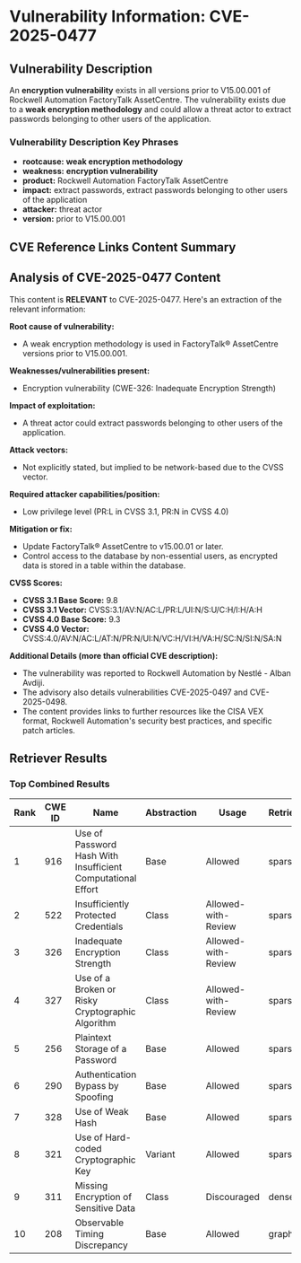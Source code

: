 # Vulnerability Information: CVE-2025-0477

## Vulnerability Description
An **encryption vulnerability** exists in all versions prior to V15.00.001 of Rockwell Automation FactoryTalk AssetCentre. The vulnerability exists due to a **weak encryption methodology** and could allow a threat actor to extract passwords belonging to other users of the application.

### Vulnerability Description Key Phrases
- **rootcause:** **weak encryption methodology**
- **weakness:** **encryption vulnerability**
- **product:** Rockwell Automation FactoryTalk AssetCentre
- **impact:** extract passwords, extract passwords belonging to other users of the application
- **attacker:** threat actor
- **version:** prior to V15.00.001

## CVE Reference Links Content Summary
## Analysis of CVE-2025-0477 Content

This content is **RELEVANT** to CVE-2025-0477. Here's an extraction of the relevant information:

**Root cause of vulnerability:**

*   A weak encryption methodology is used in FactoryTalk® AssetCentre versions prior to V15.00.001.

**Weaknesses/vulnerabilities present:**

*   Encryption vulnerability (CWE-326: Inadequate Encryption Strength)

**Impact of exploitation:**

*   A threat actor could extract passwords belonging to other users of the application.

**Attack vectors:**

*   Not explicitly stated, but implied to be network-based due to the CVSS vector.

**Required attacker capabilities/position:**

*   Low privilege level (PR:L in CVSS 3.1, PR:N in CVSS 4.0)

**Mitigation or fix:**

*   Update FactoryTalk® AssetCentre to v15.00.01 or later.
*   Control access to the database by non-essential users, as encrypted data is stored in a table within the database.

**CVSS Scores:**

*   **CVSS 3.1 Base Score:** 9.8
*   **CVSS 3.1 Vector:** CVSS:3.1/AV:N/AC:L/PR:L/UI:N/S:U/C:H/I:H/A:H
*   **CVSS 4.0 Base Score:** 9.3
*   **CVSS 4.0 Vector:** CVSS:4.0/AV:N/AC:L/AT:N/PR:N/UI:N/VC:H/VI:H/VA:H/SC:N/SI:N/SA:N

**Additional Details (more than official CVE description):**

*   The vulnerability was reported to Rockwell Automation by Nestlé - Alban Avdiji.
*   The advisory also details vulnerabilities CVE-2025-0497 and CVE-2025-0498.
*   The content provides links to further resources like the CISA VEX format, Rockwell Automation's security best practices, and specific patch articles.

## Retriever Results

### Top Combined Results

| Rank | CWE ID | Name | Abstraction | Usage  | Retrievers | Individual Scores |
|------|--------|------|-------------|-------|------------|-------------------|
| 1 | 916 | Use of Password Hash With Insufficient Computational Effort | Base | Allowed | sparse | 0.294 |
| 2 | 522 | Insufficiently Protected Credentials | Class | Allowed-with-Review | sparse | 0.262 |
| 3 | 326 | Inadequate Encryption Strength | Class | Allowed-with-Review | sparse | 0.255 |
| 4 | 327 | Use of a Broken or Risky Cryptographic Algorithm | Class | Allowed-with-Review | sparse | 0.254 |
| 5 | 256 | Plaintext Storage of a Password | Base | Allowed | sparse | 0.252 |
| 6 | 290 | Authentication Bypass by Spoofing | Base | Allowed | sparse | 0.250 |
| 7 | 328 | Use of Weak Hash | Base | Allowed | sparse | 0.246 |
| 8 | 321 | Use of Hard-coded Cryptographic Key | Variant | Allowed | sparse | 0.245 |
| 9 | 311 | Missing Encryption of Sensitive Data | Class | Discouraged | dense | 0.615 |
| 10 | 208 | Observable Timing Discrepancy | Base | Allowed | graph | 0.002 |

